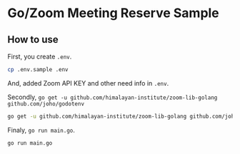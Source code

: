 # Go/Zoom Meeting Reserve Sample
## How to use

First, you create `.env`.

```bash
cp .env.sample .env
```

And, added Zoom API KEY and other need info in `.env`.

Secondly, `go get -u github.com/himalayan-institute/zoom-lib-golang github.com/joho/godotenv`

```bash
go get -u github.com/himalayan-institute/zoom-lib-golang github.com/joho/godotenv
```

Finaly, `go run main.go`.

```bash
go run main.go
```
